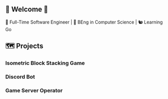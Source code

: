 ## 🍃 Welcome 🍃
💼 Full-Time Software Engineer | 🏫 BEng in Computer Science | 🐿️ Learning Go

## 🗺️ Projects
### Isometric Block Stacking Game 
### Discord Bot
### Game Server Operator

<!--
**jh10z/jh10z** is a ✨ _special_ ✨ repository because its `README.md` (this file) appears on your GitHub profile.

Here are some ideas to get you started:

- 🔭 I’m currently working on ...
- 🌱 I’m currently learning ...
- 👯 I’m looking to collaborate on ...
- 🤔 I’m looking for help with ...
- 💬 Ask me about ...
- 📫 How to reach me: ...
- 😄 Pronouns: ...
- ⚡ Fun fact: ...
-->
